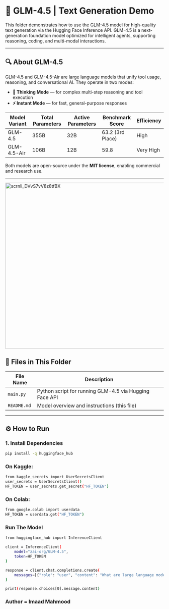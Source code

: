 # 🤖 GLM-4.5 | Text Generation Demo

This folder demonstrates how to use the [GLM-4.5](https://huggingface.co/zai-org/GLM-4.5) model for high-quality text generation via the Hugging Face Inference API. GLM-4.5 is a next-generation foundation model optimized for intelligent agents, supporting reasoning, coding, and multi-modal interactions.

---

## 🔍 About GLM-4.5

GLM-4.5 and GLM-4.5-Air are large language models that unify tool usage, reasoning, and conversational AI. They operate in two modes:

- **🧠 Thinking Mode** — for complex multi-step reasoning and tool execution  
- **⚡ Instant Mode** — for fast, general-purpose responses  

| Model Variant    | Total Parameters | Active Parameters | Benchmark Score | Efficiency |
|------------------|------------------|-------------------|------------------|------------|
| GLM-4.5          | 355B             | 32B               | 63.2 (3rd Place) | High       |
| GLM-4.5-Air      | 106B             | 12B               | 59.8             | Very High  |

Both models are open-source under the **MIT license**, enabling commercial and research use.

---


<img width="750" height="526" alt="scrnli_DVvS7vV8z8tfBX" src="https://github.com/user-attachments/assets/92db533a-deb9-4790-af0d-f2051a78803e" />



## 📁 Files in This Folder

| File Name           | Description                                           |
|---------------------|-------------------------------------------------------|
| `main.py`  | Python script for running GLM-4.5 via Hugging Face API |
| `README.md`         | Model overview and instructions (this file)           |

---

## ⚙️ How to Run

### 1. Install Dependencies

```bash
pip install -q huggingface_hub
```


### On Kaggle:

```bash
from kaggle_secrets import UserSecretsClient
user_secrets = UserSecretsClient()
HF_TOKEN = user_secrets.get_secret("HF_TOKEN")
```

### On Colab:

```bash
from google.colab import userdata
HF_TOKEN = userdata.get("HF_TOKEN")
```

### Run The Model

```bash
from huggingface_hub import InferenceClient

client = InferenceClient(
    model="zai-org/GLM-4.5",
    token=HF_TOKEN
)

response = client.chat.completions.create(
    messages=[{"role": "user", "content": "What are large language models used for?"}]
)

print(response.choices[0].message.content)
```

### Author = Imaad Mahmood
